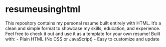 # resumeusinghtml
 This repository contains my personal resume built entirely with HTML. 
  It’s a clean and simple format to showcase my skills, education, and experience.
  Feel free to check it out and use it as a template for your own resume!
  Built with: - Plain HTML (No CSS or JavaScript) - Easy to customize and update
